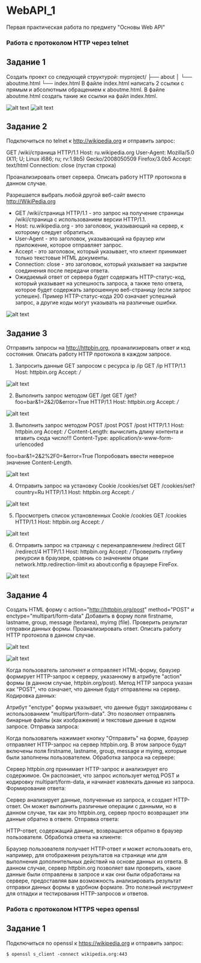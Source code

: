 # WebAPI_1
Первая практическая работа по предмету "Основы Web API"

### Работа с протоколом HTTP через telnet

## Задание 1


Создать проект со следующей структурой:
myproject/
├── about
│   └── aboutme.html
└── index.html
В файле index.html написать 2 ссылки с прямым и абсолютным обращением к aboutme.html. В файле aboutme.html создать такие же ссылки на файл index.html.

![alt text](https://raw.githubusercontent.com/Karmatsky/WebAPI_1/main/screenshots/1.1.png?token=GHSAT0AAAAAAB7TQR75ZT7TFATEUABATQB2ZJEAXIQ)
![alt text](https://raw.githubusercontent.com/Karmatsky/WebAPI_1/main/screenshots/1.2.png?token=GHSAT0AAAAAAB7TQR74O3ZTJ4M5IAGJF3YCZJEAVAA)


## Задание 2

Подключиться по telnet к http://wikipedia.org и отправить запрос:

GET /wiki/страница HTTP/1.1
Host: ru.wikipedia.org
User-Agent: Mozilla/5.0 (X11; U; Linux i686; ru; rv:1.9b5) Gecko/2008050509 Firefox/3.0b5
Accept: text/html
Connection: close
(пустая строка)

Проанализировать ответ сервера. Описать работу HTTP протокола в данном случае.

Разрешается выбрать любой другой веб-сайт вместо http://WikiPedia.org

* GET /wiki/страница HTTP/1.1 - это запрос на получение страницы /wiki/страница с использованием версии HTTP/1.1.
* Host: ru.wikipedia.org - это заголовок, указывающий на сервер, к которому следует обратиться.
* User-Agent - это заголовок, указывающий на браузер или приложение, которое отправляет запрос.
* Accept - это заголовок, который указывает, что клиент принимает только текстовые HTML документы.
* Connection: close - это заголовок, который указывает на закрытие соединения после передачи ответа.
* Ожидаемый ответ от сервера будет содержать HTTP-статус-код, который указывает на успешность запроса, а также тело ответа, которое будет содержать запрошенную веб-страницу (если запрос успешен). Пример HTTP-статус-кода 200 означает успешный запрос, а другие коды могут указывать на различные ошибки.

![alt text](https://raw.githubusercontent.com/Karmatsky/WebAPI_1/main/screenshots/2.png?token=GHSAT0AAAAAAB7TQR75JKDDYLIUL4JTDDSUZJEAX3A)
## Задание 3
Отправить запросы на http://httpbin.org, проанализировать ответ и код состояния. Описать работу HTTP протокола в каждом запросе.

1. Запросить данные GET запросом с ресурса ip
/ip
GET /ip HTTP/1.1
Host: httpbin.org
Accept: */*

![alt text](https://raw.githubusercontent.com/Karmatsky/WebAPI_1/main/screenshots/3.1.png?token=GHSAT0AAAAAAB7TQR75LO7EGXCLZGTXO4WIZJEAYEA)

2. Выполнить запрос методом GET
/get
GET /get?foo=bar&1=2&2/0&error=True HTTP/1.1
Host: httpbin.org
Accept: */*

![alt text](https://raw.githubusercontent.com/Karmatsky/WebAPI_1/main/screenshots/3.2.png?token=GHSAT0AAAAAAB7TQR75YOZVHILYMUXIYPOWZJEAYLQ)

3. Выполнить запрос методом POST
/post
POST /post HTTP/1.1
Host: httpbin.org
Accept: */*
Content-Length: вычислить длину контента и втавить сюда число!!!
Content-Type: application/x-www-form-urlencoded

foo=bar&1=2&2%2F0=&error=True
Попробовать ввести неверное значение Content-Length.

![alt text](https://raw.githubusercontent.com/Karmatsky/WebAPI_1/main/screenshots/3.3.png?token=GHSAT0AAAAAAB7TQR74JQGDBTURPOWT4CPMZJEAYSQ)

4. Отправить запрос на установку Cookie
/cookies/set
GET /cookies/set?country=Ru HTTP/1.1
Host: httpbin.org
Accept: */*

![alt text](https://raw.githubusercontent.com/Karmatsky/WebAPI_1/main/screenshots/3.4.png?token=GHSAT0AAAAAAB7TQR74CN2MA7RDKBIGD5ZSZJEAYYA)

5. Просмотреть список установленных Cookie
/cookies
GET /cookies HTTP/1.1
Host: httpbin.org
Accept: */*

![alt text](https://raw.githubusercontent.com/Karmatsky/WebAPI_1/main/screenshots/3.5.png?token=GHSAT0AAAAAAB7TQR74JKSP7N7XOLQPE2OWZJEAY6A)

6. Отправить запрос на страницу с перенаправлением
/redirect
GET /redirect/4 HTTP/1.1
Host: httpbin.org
Accept: */*
Проверить глубину рекурсии в браузере, сравниь со значением опции network.http.redirection-limit из about:config в браузере FireFox.

![alt text](https://raw.githubusercontent.com/Karmatsky/WebAPI_1/main/screenshots/3.6.png?token=GHSAT0AAAAAAB7TQR74IHPTRQQB5XRPCWEEZJEAZCQ)

## Задание 4

Создать HTML форму c action="http://httpbin.org/post" method="POST" и enctype="multipart/form-data"
Добавить в форму поля firstname, lastname, group, message (textarea), myimg (file).
Проверить результат отправки данных формы.
Проанализировать ответ. Описать работу HTTP протокола в данном случае.

![alt text](https://raw.githubusercontent.com/Karmatsky/WebAPI_1/main/screenshots/4.1.png?token=GHSAT0AAAAAAB7TQR746U6UULONGLAMGDVOZJEAZIQ)

![alt text](https://raw.githubusercontent.com/Karmatsky/WebAPI_1/main/screenshots/4.2.png?token=GHSAT0AAAAAAB7TQR743FLBOOBWYRJH3GFMZJEAZNQ)

Когда пользователь заполняет и отправляет HTML-форму, браузер формирует HTTP-запрос к серверу, указанному в атрибуте "action" формы (в данном случае, httpbin.org/post).
Метод HTTP запроса указан как "POST", что означает, что данные будут отправлены на сервер.
Кодировка данных:

Атрибут "enctype" формы указывает, что данные будут закодированы с использованием "multipart/form-data". Это позволяет отправлять бинарные файлы (как изображения) и текстовые данные в одном запросе.
Отправка запроса:

Когда пользователь нажимает кнопку "Отправить" на форме, браузер отправляет HTTP-запрос на сервер httpbin.org.
В этом запросе будут включены поля firstname, lastname, group, message и myimg, которые были заполнены пользователем.
Обработка запроса на сервере:

Сервер httpbin.org принимает HTTP-запрос и анализирует его содержимое.
Он распознает, что запрос использует метод POST и кодировку multipart/form-data, и начинает извлекать данные из запроса.
Формирование ответа:

Сервер анализирует данные, полученные из запроса, и создает HTTP-ответ.
Он может выполнить различные операции с данными, но в данном случае, так как это httpbin.org, сервер просто возвращает эти данные обратно в ответе.
Отправка ответа:

HTTP-ответ, содержащий данные, возвращается обратно в браузер пользователя.
Обработка ответа на клиенте:

Браузер пользователя получает HTTP-ответ и может использовать его, например, для отображения результатов на странице или для выполнения дополнительных действий на основе данных из ответа.
В данном случае, сервер httpbin.org позволяет вам проверить, какие данные были отправлены в запросе и как они были обработаны на сервере, предоставляя вам возможность анализировать результат отправки данных формы в удобном формате. Это полезный инструмент для отладки и тестирования HTTP-запросов и ответов.


### Работа с протоколом HTTPS через openssl

## Задание 1 

Подключиться по openssl к https://wikipedia.org и отправить запрос:

```
$ openssl s_client -connect wikipedia.org:443
```
